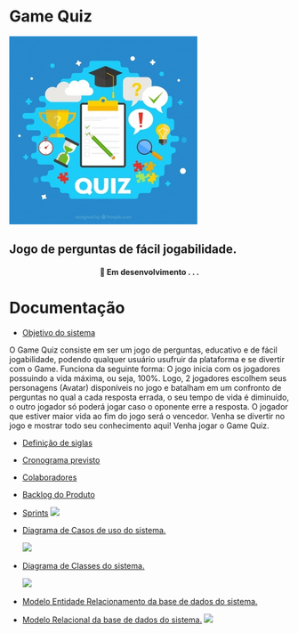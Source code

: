 #  Game Quiz


![Capa do Projeto](https://github.com/DayvsonGomes/Documentacao/blob/main/fundo-questionario-com-itens-em-design-plano_23-2147599082.jpg)



## Jogo de perguntas de fácil jogabilidade.

<h4 align="center"> 
	🚧  Em desenvolvimento . . .
</h4>

# Documentação


* [Objetivo do sistema](#sobre-o-objetivo-do-sistema)

O Game Quiz consiste em ser um jogo de perguntas, educativo e de fácil jogabilidade, podendo qualquer usuário usufruir da plataforma e se divertir com o Game.
Funciona da seguinte forma: O jogo inicia com os jogadores possuindo a vida máxima, ou seja, 100%. Logo, 2 jogadores escolhem seus personagens (Avatar) disponíveis no jogo e batalham em um confronto de perguntas no qual a cada resposta errada, o seu tempo de vida é diminuído, o outro jogador só poderá jogar caso o oponente erre a resposta. O jogador que estiver maior vida ao fim do jogo será o vencedor.
Venha se divertir no jogo e mostrar todo seu conhecimento aqui! Venha jogar o Game Quiz.


* [Definição de siglas](#definicao-siglas)
 

* [Cronograma previsto](#cronograma)
 

* [Colaboradores](#colaboradores)
 

* [Backlog do Produto](#backlog-produto)
 

* [Sprints](#sprints)
![](https://www.notion.so/Trabalho-Final-A3-ac22bb50ea96402b9789fa42a1f10755)

* [Diagrama de Casos de uso do sistema.](#diagrama-caso-de-uso)

    ![](https://github.com/Game-Quiz/Documentacao/blob/main/Untitled%20Diagram-Page-5.drawio%20(1).png)
 

* [Diagrama de Classes do sistema.](#diagrama-de-classes-do-sistema)

   ![](https://github.com/Game-Quiz/Documentacao/blob/main/Diagrama%20de%20Classe.jpg)
  

* [Modelo Entidade Relacionamento da base de dados do sistema.](#modelo-entidade-relacional)


* [Modelo Relacional da base de dados do sistema.](#modelo-relacional)
 ![](https://github.com/DayvsonGomes/Documentacao/commit/eef0b3f58a40eaf9d89dfed1766c4342acd8dbe6?short_path=5a834b5#diff-5a834b5908df3aa6316cbab0c3ae8a72c41507e1cf85d018bcfe2b734b9fcc87)
